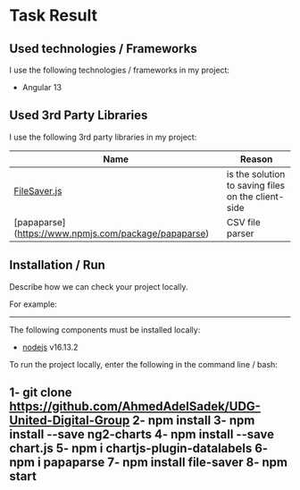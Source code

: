# Task Result

## Used technologies / Frameworks

I use the following technologies / frameworks in my project:

- Angular 13

## Used 3rd Party Libraries

I use the following 3rd party libraries in my project:

Name | Reason
--- | ---
[FileSaver.js](https://www.npmjs.com/package/file-saver) | is the solution to saving files on the client-side
[papaparse] (https://www.npmjs.com/package/papaparse) | CSV file parser

## Installation / Run

Describe how we can check your project locally.

For example:

---

The following components must be installed locally:

- [nodejs](https://nodejs.org/en/) v16.13.2

To run the project locally, enter the following in the command line / bash:

1- git clone https://github.com/AhmedAdelSadek/UDG-United-Digital-Group
2- npm install
3- npm install --save ng2-charts 
4- npm install --save chart.js
5- npm i chartjs-plugin-datalabels
6- npm i papaparse
7- npm install file-saver
8- npm start
---
